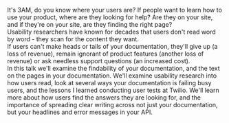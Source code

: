 <p>It&#39;s 3AM, do you know where your users are? If people want to learn how to use your product, where are they looking for help? Are they on your site, and if they&#39;re on your site, are they finding the right page?<br>
Usability researchers have known for decades that users don&#39;t read word by word - they scan for the content they want.<br>
If users can&#39;t make heads or tails of your documentation, they&#39;ll give up (a loss of revenue), remain ignorant of product features (another loss of revenue) or ask needless support questions (an increased cost).<br>
In this talk we&#39;ll examine the findability of your documentation, and the text on the pages in your documentation. We&#39;ll examine usability research into how users read, look at several ways your documentation is failing busy users, and the lessons I learned conducting user tests at Twilio. We&#39;ll learn more about how users find the answers they are looking for, and the importance of spreading clear writing across not just your documentation, but your headlines and error messages in your API.</p>